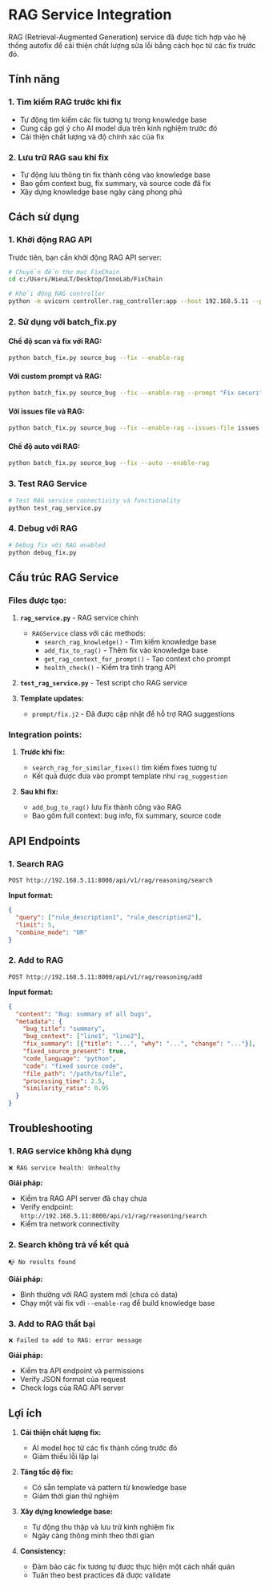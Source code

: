 # RAG Service Integration

RAG (Retrieval-Augmented Generation) service đã được tích hợp vào hệ thống autofix để cải thiện chất lượng sửa lỗi bằng cách học từ các fix trước đó.

## Tính năng

### 1. Tìm kiếm RAG trước khi fix
- Tự động tìm kiếm các fix tương tự trong knowledge base
- Cung cấp gợi ý cho AI model dựa trên kinh nghiệm trước đó
- Cải thiện chất lượng và độ chính xác của fix

### 2. Lưu trữ RAG sau khi fix
- Tự động lưu thông tin fix thành công vào knowledge base
- Bao gồm context bug, fix summary, và source code đã fix
- Xây dựng knowledge base ngày càng phong phú

## Cách sử dụng

### 1. Khởi động RAG API
Trước tiên, bạn cần khởi động RAG API server:

```bash
# Chuyển đến thư mục FixChain
cd c:/Users/HieuLT/Desktop/InnoLab/FixChain

# Khởi động RAG controller
python -m uvicorn controller.rag_controller:app --host 192.168.5.11 --port 8000
```

### 2. Sử dụng với batch_fix.py

#### Chế độ scan và fix với RAG:
```bash
python batch_fix.py source_bug --fix --enable-rag
```

#### Với custom prompt và RAG:
```bash
python batch_fix.py source_bug --fix --enable-rag --prompt "Fix security vulnerabilities"
```

#### Với issues file và RAG:
```bash
python batch_fix.py source_bug --fix --enable-rag --issues-file issues.json
```

#### Chế độ auto với RAG:
```bash
python batch_fix.py source_bug --fix --auto --enable-rag
```

### 3. Test RAG Service

```bash
# Test RAG service connectivity và functionality
python test_rag_service.py
```

### 4. Debug với RAG

```bash
# Debug fix với RAG enabled
python debug_fix.py
```

## Cấu trúc RAG Service

### Files được tạo:

1. **`rag_service.py`** - RAG service chính
   - `RAGService` class với các methods:
     - `search_rag_knowledge()` - Tìm kiếm knowledge base
     - `add_fix_to_rag()` - Thêm fix vào knowledge base
     - `get_rag_context_for_prompt()` - Tạo context cho prompt
     - `health_check()` - Kiểm tra tình trạng API

2. **`test_rag_service.py`** - Test script cho RAG service

3. **Template updates:**
   - `prompt/fix.j2` - Đã được cập nhật để hỗ trợ RAG suggestions

### Integration points:

1. **Trước khi fix:**
   - `search_rag_for_similar_fixes()` tìm kiếm fixes tương tự
   - Kết quả được đưa vào prompt template như `rag_suggestion`

2. **Sau khi fix:**
   - `add_bug_to_rag()` lưu fix thành công vào RAG
   - Bao gồm full context: bug info, fix summary, source code

## API Endpoints

### 1. Search RAG
```
POST http://192.168.5.11:8000/api/v1/rag/reasoning/search
```

**Input format:**
```json
{
  "query": ["rule_description1", "rule_description2"],
  "limit": 5,
  "combine_mode": "OR"
}
```

### 2. Add to RAG
```
POST http://192.168.5.11:8000/api/v1/rag/reasoning/add
```

**Input format:**
```json
{
  "content": "Bug: summary of all bugs",
  "metadata": {
    "bug_title": "summary",
    "bug_context": ["line1", "line2"],
    "fix_summary": [{"title": "...", "why": "...", "change": "..."}],
    "fixed_source_present": true,
    "code_language": "python",
    "code": "fixed source code",
    "file_path": "/path/to/file",
    "processing_time": 2.5,
    "similarity_ratio": 0.95
  }
}
```

## Troubleshooting

### 1. RAG service không khả dụng
```
❌ RAG service health: Unhealthy
```

**Giải pháp:**
- Kiểm tra RAG API server đã chạy chưa
- Verify endpoint: `http://192.168.5.11:8000/api/v1/rag/reasoning/search`
- Kiểm tra network connectivity

### 2. Search không trả về kết quả
```
📭 No results found
```

**Giải pháp:**
- Bình thường với RAG system mới (chưa có data)
- Chạy một vài fix với `--enable-rag` để build knowledge base

### 3. Add to RAG thất bại
```
❌ Failed to add to RAG: error message
```

**Giải pháp:**
- Kiểm tra API endpoint và permissions
- Verify JSON format của request
- Check logs của RAG API server

## Lợi ích

1. **Cải thiện chất lượng fix:**
   - AI model học từ các fix thành công trước đó
   - Giảm thiểu lỗi lặp lại

2. **Tăng tốc độ fix:**
   - Có sẵn template và pattern từ knowledge base
   - Giảm thời gian thử nghiệm

3. **Xây dựng knowledge base:**
   - Tự động thu thập và lưu trữ kinh nghiệm fix
   - Ngày càng thông minh theo thời gian

4. **Consistency:**
   - Đảm bảo các fix tương tự được thực hiện một cách nhất quán
   - Tuân theo best practices đã được validate